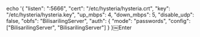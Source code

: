 echo '{
  "listen": ":5666",
  "cert": "/etc/hysteria/hysteria.crt",
  "key": "/etc/hysteria/hysteria.key",
  "up_mbps": 4,
  "down_mbps": 5,
  "disable_udp": false,
  "obfs": "BilisarilingServer",
  "auth": {
    "mode": "passwords",
    "config": ["BilisarilingServer", "BilisarilingServer"]
  }
}￼Enter
